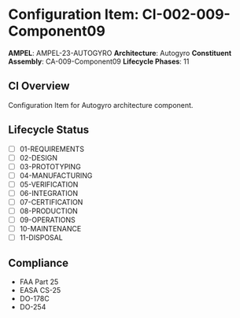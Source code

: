 # Configuration Item: CI-002-009-Component09

**AMPEL**: AMPEL-23-AUTOGYRO
**Architecture**: Autogyro
**Constituent Assembly**: CA-009-Component09
**Lifecycle Phases**: 11

## CI Overview
Configuration Item for Autogyro architecture component.

## Lifecycle Status
- [ ] 01-REQUIREMENTS
- [ ] 02-DESIGN
- [ ] 03-PROTOTYPING
- [ ] 04-MANUFACTURING
- [ ] 05-VERIFICATION
- [ ] 06-INTEGRATION
- [ ] 07-CERTIFICATION
- [ ] 08-PRODUCTION
- [ ] 09-OPERATIONS
- [ ] 10-MAINTENANCE
- [ ] 11-DISPOSAL

## Compliance
- FAA Part 25
- EASA CS-25
- DO-178C
- DO-254
